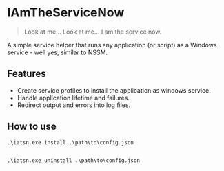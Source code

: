 # IAmTheServiceNow

> Look at me... Look at me... I am the service now.

A simple service helper that runs any application (or script) as a Windows service - well yes, similar to NSSM.

## Features

- Create service profiles to install the application as windows service.
- Handle application lifetime and failures.
- Redirect output and errors into log files.

## How to use

`.\iatsn.exe install .\path\to\config.json`

``` json

```

`.\iatsn.exe uninstall .\path\to\config.json`

